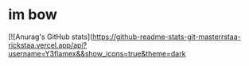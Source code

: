 # im bow
[![Anurag's GitHub stats](https://github-readme-stats-git-masterrstaa-rickstaa.vercel.app/api?username=Y3flamex&&show_icons=true&theme=dark

